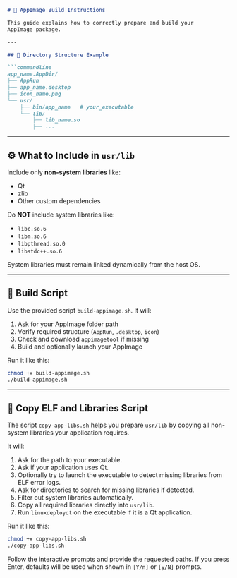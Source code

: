 ```README.md
# 🧱 AppImage Build Instructions

This guide explains how to correctly prepare and build your
AppImage package.

---

## 📂 Directory Structure Example

```commandline
app_name.AppDir/
├── AppRun
├── app_name.desktop
├── icon_name.png
└── usr/
    ├── bin/app_name   # your_executable
    └── lib/
        ├── lib_name.so
        ├── ...
```

---

## ⚙️ What to Include in `usr/lib`

Include only **non-system libraries** like:
- Qt
- zlib
- Other custom dependencies

Do **NOT** include system libraries like:
- `libc.so.6`
- `libm.so.6`
- `libpthread.so.0`
- `libstdc++.so.6`

System libraries must remain linked dynamically from the host OS.

---

## 🧰 Build Script

Use the provided script `build-appimage.sh`. It will:
1. Ask for your AppImage folder path
2. Verify required structure (`AppRun`, `.desktop`, `icon`)
3. Check and download `appimagetool` if missing
4. Build and optionally launch your AppImage

Run it like this:

```bash
chmod +x build-appimage.sh
./build-appimage.sh
```

---

## 🧩 Copy ELF and Libraries Script

The script `copy-app-libs.sh` helps you prepare `usr/lib` by copying
all non-system libraries your application requires.

It will:
1. Ask for the path to your executable.
2. Ask if your application uses Qt.
3. Optionally try to launch the executable to detect missing libraries from ELF error logs.
4. Ask for directories to search for missing libraries if detected.
5. Filter out system libraries automatically.
6. Copy all required libraries directly into `usr/lib`.
7. Run `linuxdeployqt` on the executable if it is a Qt application.

Run it like this:

```bash
chmod +x copy-app-libs.sh
./copy-app-libs.sh
```

Follow the interactive prompts and provide the requested paths.
If you press Enter, defaults will be used when shown in `[Y/n]` or `[y/N]` prompts.
```
```
